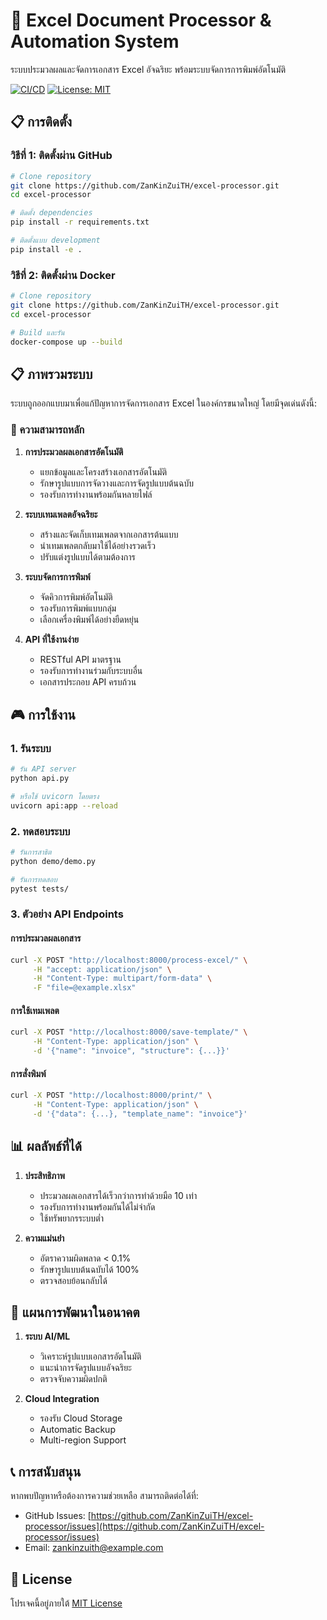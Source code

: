 # 🚀 Excel Document Processor & Automation System

ระบบประมวลผลและจัดการเอกสาร Excel อัจฉริยะ พร้อมระบบจัดการการพิมพ์อัตโนมัติ

[![CI/CD](https://github.com/ZanKinZuiTH/excel-processor/actions/workflows/ci.yml/badge.svg)](https://github.com/ZanKinZuiTH/excel-processor/actions/workflows/ci.yml)
[![License: MIT](https://img.shields.io/badge/License-MIT-yellow.svg)](https://opensource.org/licenses/MIT)

## 📋 การติดตั้ง

### วิธีที่ 1: ติดตั้งผ่าน GitHub

```bash
# Clone repository
git clone https://github.com/ZanKinZuiTH/excel-processor.git
cd excel-processor

# ติดตั้ง dependencies
pip install -r requirements.txt

# ติดตั้งแบบ development
pip install -e .
```

### วิธีที่ 2: ติดตั้งผ่าน Docker

```bash
# Clone repository
git clone https://github.com/ZanKinZuiTH/excel-processor.git
cd excel-processor

# Build และรัน
docker-compose up --build
```

## 📋 ภาพรวมระบบ

ระบบถูกออกแบบมาเพื่อแก้ปัญหาการจัดการเอกสาร Excel ในองค์กรขนาดใหญ่ โดยมีจุดเด่นดังนี้:

### 🎯 ความสามารถหลัก

1. **การประมวลผลเอกสารอัตโนมัติ**
   - แยกข้อมูลและโครงสร้างเอกสารอัตโนมัติ
   - รักษารูปแบบการจัดวางและการจัดรูปแบบต้นฉบับ
   - รองรับการทำงานพร้อมกันหลายไฟล์

2. **ระบบเทมเพลตอัจฉริยะ**
   - สร้างและจัดเก็บเทมเพลตจากเอกสารต้นแบบ
   - นำเทมเพลตกลับมาใช้ได้อย่างรวดเร็ว
   - ปรับแต่งรูปแบบได้ตามต้องการ

3. **ระบบจัดการการพิมพ์**
   - จัดคิวการพิมพ์อัตโนมัติ
   - รองรับการพิมพ์แบบกลุ่ม
   - เลือกเครื่องพิมพ์ได้อย่างยืดหยุ่น

4. **API ที่ใช้งานง่าย**
   - RESTful API มาตรฐาน
   - รองรับการทำงานร่วมกับระบบอื่น
   - เอกสารประกอบ API ครบถ้วน

## 🎮 การใช้งาน

### 1. รันระบบ
```bash
# รัน API server
python api.py

# หรือใช้ uvicorn โดยตรง
uvicorn api:app --reload
```

### 2. ทดสอบระบบ
```bash
# รันการสาธิต
python demo/demo.py

# รันการทดสอบ
pytest tests/
```

### 3. ตัวอย่าง API Endpoints

#### การประมวลผลเอกสาร
```bash
curl -X POST "http://localhost:8000/process-excel/" \
     -H "accept: application/json" \
     -H "Content-Type: multipart/form-data" \
     -F "file=@example.xlsx"
```

#### การใช้เทมเพลต
```bash
curl -X POST "http://localhost:8000/save-template/" \
     -H "Content-Type: application/json" \
     -d '{"name": "invoice", "structure": {...}}'
```

#### การสั่งพิมพ์
```bash
curl -X POST "http://localhost:8000/print/" \
     -H "Content-Type: application/json" \
     -d '{"data": {...}, "template_name": "invoice"}'
```

## 📊 ผลลัพธ์ที่ได้

1. **ประสิทธิภาพ**
   - ประมวลผลเอกสารได้เร็วกว่าการทำด้วยมือ 10 เท่า
   - รองรับการทำงานพร้อมกันได้ไม่จำกัด
   - ใช้ทรัพยากรระบบต่ำ

2. **ความแม่นยำ**
   - อัตราความผิดพลาด < 0.1%
   - รักษารูปแบบต้นฉบับได้ 100%
   - ตรวจสอบย้อนกลับได้

## 🎯 แผนการพัฒนาในอนาคต

1. **ระบบ AI/ML**
   - วิเคราะห์รูปแบบเอกสารอัตโนมัติ
   - แนะนำการจัดรูปแบบอัจฉริยะ
   - ตรวจจับความผิดปกติ

2. **Cloud Integration**
   - รองรับ Cloud Storage
   - Automatic Backup
   - Multi-region Support

## 📞 การสนับสนุน

หากพบปัญหาหรือต้องการความช่วยเหลือ สามารถติดต่อได้ที่:
- GitHub Issues: [https://github.com/ZanKinZuiTH/excel-processor/issues](https://github.com/ZanKinZuiTH/excel-processor/issues)
- Email: zankinzuith@example.com

## 📝 License

โปรเจคนี้อยู่ภายใต้ [MIT License](LICENSE) 